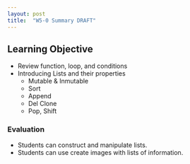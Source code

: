 ```yaml
---
layout: post
title:  "W5-0 Summary DRAFT"
---
```



## Learning Objective
- Review function, loop, and conditions 
- Introducing Lists and their properties 
	- Mutable & Inmutable 
	- Sort 
	- Append 
	- Del Clone
	- Pop, Shift 


### Evaluation 
- Students can construct and manipulate lists.
- Students can use create images with lists of information. 



